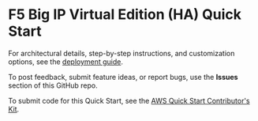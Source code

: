 # F5 Big IP Virtual Edition (HA) Quick Start

For architectural details, step-by-step instructions, and customization options, see the [deployment guide](https://aws-quickstart.github.io/quickstart-f5-big-ip-virtual-edition-ha/).

To post feedback, submit feature ideas, or report bugs, use the **Issues** section of this GitHub repo.

To submit code for this Quick Start, see the [AWS Quick Start Contributor's Kit](https://aws-quickstart.github.io/).
